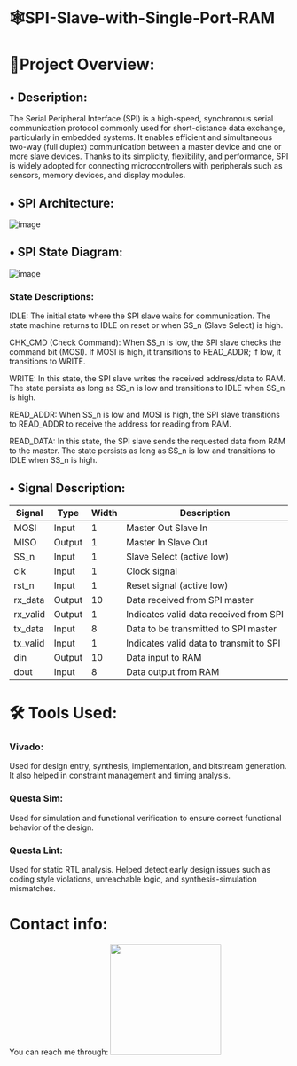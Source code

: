 # 🕸️SPI-Slave-with-Single-Port-RAM

# 📌Project Overview: 


##  • Description: 
The Serial Peripheral Interface (SPI) is a high-speed, synchronous serial 
communication protocol commonly used for short-distance data exchange, 
particularly in embedded systems. It enables efficient and simultaneous two-way (full 
duplex) communication between a master device and one or more slave devices. 
Thanks to its simplicity, flexibility, and performance, SPI is widely adopted for 
connecting microcontrollers with peripherals such as sensors, memory devices, and 
display modules. 


## • SPI Architecture: 
![image](https://github.com/user-attachments/assets/8cad3e3e-252d-45bc-b5fa-a36bc2009a0a)


## • SPI State Diagram: 
![image](https://github.com/user-attachments/assets/6dc7f7e0-0793-4b1b-83db-6d60c802dcbc)
### State Descriptions:
IDLE: The initial state where the SPI slave waits for communication. The state machine returns to IDLE on reset or when SS_n (Slave Select) is high.

CHK_CMD (Check Command): When SS_n is low, the SPI slave checks the command bit (MOSI). If MOSI is high, it transitions to READ_ADDR; if low, it transitions to WRITE.

WRITE: In this state, the SPI slave writes the received address/data to RAM. The state persists as long as SS_n is low and transitions to IDLE when SS_n is high.

READ_ADDR: When SS_n is low and MOSI is high, the SPI slave transitions to READ_ADDR to receive the address for reading from RAM.

READ_DATA: In this state, the SPI slave sends the requested data from RAM to the master. The state persists as long as SS_n is low and transitions to IDLE when SS_n is high.


## • Signal Description:
| Signal     | Type   | Width | Description                                  |
|------------|--------|--------|---------------------------------------------|
| MOSI       | Input  | 1      | Master Out Slave In                         |
| MISO       | Output | 1      | Master In Slave Out                         |
| SS_n       | Input  | 1      | Slave Select (active low)                   |
| clk        | Input  | 1      | Clock signal                                |
| rst_n      | Input  | 1      | Reset signal (active low)                   |
| rx_data    | Output | 10     | Data received from SPI master               |
| rx_valid   | Output | 1      | Indicates valid data received from SPI      |
| tx_data    | Input  | 8      | Data to be transmitted to SPI master        |
| tx_valid   | Input  | 1      | Indicates valid data to transmit to SPI     |
| din        | Output | 10     | Data input to RAM                           |
| dout       | Input  | 8      | Data output from RAM                        |

# 🛠️ Tools Used:
### Vivado:
Used for design entry, synthesis, implementation, and bitstream generation. It also helped in constraint management and timing analysis.

### Questa Sim:
Used for simulation and functional verification to ensure correct functional behavior of the design.

### Questa Lint:
Used for static RTL analysis. Helped detect early design issues such as coding style violations, unreachable logic, and synthesis-simulation mismatches.

# Contact info:

You can reach me through:
<a href="https://beacons.ai/abdallah_yahia">
  <img src="https://github.com/user-attachments/assets/5fbc6287-f4b6-4d40-98fe-201116f71d97" width="200" />
</a>







